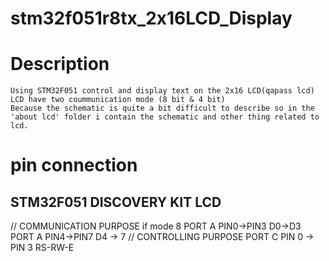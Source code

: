 # stm32f051r8tx_2x16LCD_Display

# Description
	Using STM32F051 control and display text on the 2x16 LCD(qapass lcd)
	LCD have two coummunication mode (8 bit & 4 bit)
	Because the schematic is quite a bit difficult to describe so in the 'about lcd' folder i contain the schematic and other thing related to lcd.
# pin connection

## STM32F051 DISCOVERY KIT      						LCD
// COMMUNICATION PURPOSE
	if mode 8 PORT A PIN0->PIN3							D0->D3
	PORT A PIN4->PIN7									D4 -> 7
// CONTROLLING PURPOSE
	PORT C PIN 0 -> PIN 3								RS-RW-E
	